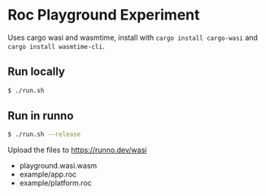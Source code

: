 # Roc Playground Experiment

Uses cargo wasi and wasmtime, install with `cargo install cargo-wasi` and `cargo install wasmtime-cli`.

## Run locally

```sh
$ ./run.sh
```

## Run in runno

```sh
$ ./run.sh --release
```

Upload the files to https://runno.dev/wasi
- playground.wasi.wasm
- example/app.roc
- example/platform.roc
